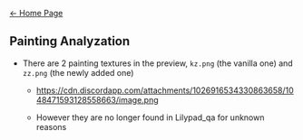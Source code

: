 [← Home Page](../README.md#5-game-content)


## Painting Analyzation

  * There are 2 painting textures in the preview, `kz.png` (the vanilla one) and `zz.png` (the newly added one)
	
	
	* https://cdn.discordapp.com/attachments/1026916534330863658/1048471593128558663/image.png
	
	* However they are no longer found in Lilypad_qa for unknown reasons
